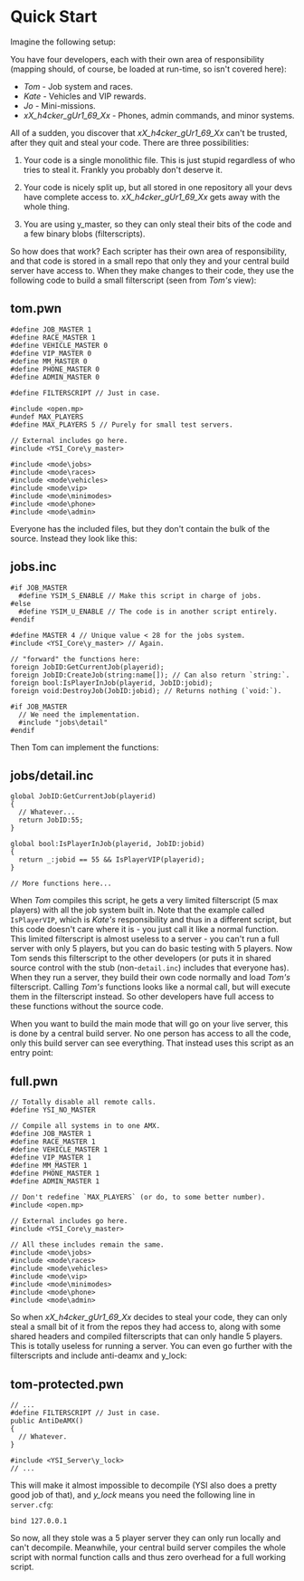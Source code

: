 # Quick Start

Imagine the following setup:

You have four developers, each with their own area of responsibility (mapping should, of course, be loaded at run-time, so isn't covered here):

* *Tom* - Job system and races.
* *Kate* - Vehicles and VIP rewards.
* *Jo* - Mini-missions.
* *xX_h4cker_gUr1_69_Xx* - Phones, admin commands, and minor systems.

All of a sudden, you discover that *xX_h4cker_gUr1_69_Xx* can't be trusted, after they quit and steal your code.  There are three possibilities:

1. Your code is a single monolithic file.  This is just stupid regardless of who tries to steal it.  Frankly you probably don't deserve it.

2. Your code is nicely split up, but all stored in one repository all your devs have complete access to.  *xX_h4cker_gUr1_69_Xx* gets away with the whole thing.

3. You are using y_master, so they can only steal their bits of the code and a few binary blobs (filterscripts).

So how does that work?  Each scripter has their own area of responsibility, and that code is stored in a small repo that only they and your central build server have access to.  When they make changes to their code, they use the following code to build a small filterscript (seen from *Tom's* view):

## tom.pwn

```pawn
#define JOB_MASTER 1
#define RACE_MASTER 1
#define VEHICLE_MASTER 0
#define VIP_MASTER 0
#define MM_MASTER 0
#define PHONE_MASTER 0
#define ADMIN_MASTER 0

#define FILTERSCRIPT // Just in case.

#include <open.mp>
#undef MAX_PLAYERS
#define MAX_PLAYERS 5 // Purely for small test servers.

// External includes go here.
#include <YSI_Core\y_master>

#include <mode\jobs>
#include <mode\races>
#include <mode\vehicles>
#include <mode\vip>
#include <mode\minimodes>
#include <mode\phone>
#include <mode\admin>
```

Everyone has the included files, but they don't contain the bulk of the source.  Instead they look like this:

## jobs.inc

```pawn
#if JOB_MASTER
  #define YSIM_S_ENABLE // Make this script in charge of jobs.
#else
  #define YSIM_U_ENABLE // The code is in another script entirely.
#endif

#define MASTER 4 // Unique value < 28 for the jobs system.
#include <YSI_Core\y_master> // Again.

// "forward" the functions here:
foreign JobID:GetCurrentJob(playerid);
foreign JobID:CreateJob(string:name[]); // Can also return `string:`.
foreign bool:IsPlayerInJob(playerid, JobID:jobid);
foreign void:DestroyJob(JobID:jobid); // Returns nothing (`void:`).

#if JOB_MASTER
  // We need the implementation.
  #include "jobs\detail"
#endif
```

Then Tom can implement the functions:

## jobs/detail.inc

```pawn
global JobID:GetCurrentJob(playerid)
{
  // Whatever...
  return JobID:55;
}

global bool:IsPlayerInJob(playerid, JobID:jobid)
{
  return _:jobid == 55 && IsPlayerVIP(playerid);
}

// More functions here...
```

When *Tom* compiles this script, he gets a very limited filterscript (5 max players) with all the job system built in.  Note that the example called `IsPlayerVIP`, which is *Kate's* responsibility and thus in a different script, but this code doesn't care where it is - you just call it like a normal function.  This limited filterscript is almost useless to a server - you can't run a full server with only 5 players, but you can do basic testing with 5 players.  Now Tom sends this filterscript to the other developers (or puts it in shared source control with the stub (non-`detail.inc`) includes that everyone has).  When they run a server, they build their own code normally and load *Tom's* filterscript.  Calling *Tom's* functions looks like a normal call, but will execute them in the filterscript instead.  So other developers have full access to these functions without the source code.

When you want to build the main mode that will go on your live server, this is done by a central build server.  No one person has access to all the code, only this build server can see everything.  That instead uses this script as an entry point:

## full.pwn

```pawn
// Totally disable all remote calls.
#define YSI_NO_MASTER 

// Compile all systems in to one AMX.
#define JOB_MASTER 1
#define RACE_MASTER 1
#define VEHICLE_MASTER 1
#define VIP_MASTER 1
#define MM_MASTER 1
#define PHONE_MASTER 1
#define ADMIN_MASTER 1

// Don't redefine `MAX_PLAYERS` (or do, to some better number).
#include <open.mp>

// External includes go here.
#include <YSI_Core\y_master>

// All these includes remain the same.
#include <mode\jobs>
#include <mode\races>
#include <mode\vehicles>
#include <mode\vip>
#include <mode\minimodes>
#include <mode\phone>
#include <mode\admin>
```

So when *xX_h4cker_gUr1_69_Xx* decides to steal your code, they can only steal a small bit of it from the repos they had access to, along with some shared headers and compiled filterscripts that can only handle 5 players.  This is totally useless for running a server.  You can even go further with the filterscripts and include anti-deamx and y_lock:

## tom-protected.pwn

```pawn
// ...
#define FILTERSCRIPT // Just in case.
public AntiDeAMX()
{
  // Whatever.
}

#include <YSI_Server\y_lock>
// ...
```

This will make it almost impossible to decompile (YSI also does a pretty good job of that), and *y_lock* means you need the following line in `server.cfg`:

```
bind 127.0.0.1
```

So now, all they stole was a 5 player server they can only run locally and can't decompile.  Meanwhile, your central build server compiles the whole script with normal function calls and thus zero overhead for a full working script.
